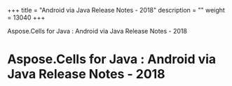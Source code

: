 +++
title = "Android via Java Release Notes - 2018" 
description = "" 
weight = 13040 
+++

Aspose.Cells for Java : Android via Java Release Notes - 2018  

# Aspose.Cells for Java : Android via Java Release Notes - 2018


